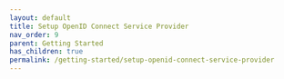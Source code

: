 ```yaml
---
layout: default
title: Setup OpenID Connect Service Provider
nav_order: 9
parent: Getting Started
has_children: true
permalink: /getting-started/setup-openid-connect-service-provider
---
```

